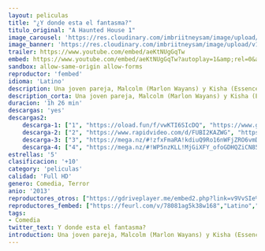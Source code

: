 ```yaml
---
layout: peliculas
title: "¿Y donde esta el fantasma?"
titulo_original: "A Haunted House 1"
image_carousel: 'https://res.cloudinary.com/imbriitneysam/image/upload/v1542775513/fantasma-poster-min.jpg'
image_banner: 'https://res.cloudinary.com/imbriitneysam/image/upload/v1542775513/fantsma-bnner-min.jpg'
trailer: https://www.youtube.com/embed/aeKtNUgGqTw
embed: https://www.youtube.com/embed/aeKtNUgGqTw?autoplay=1&amp;rel=0&amp;hd=1&border=0&wmode=opaque&enablejsapi=1&modestbranding=1&controls=1&showinfo=0
sandbox: allow-same-origin allow-forms
reproductor: 'fembed'
idioma: 'Latino'
description: Una joven pareja, Malcolm (Marlon Wayans) y Kisha (Essence Atkins), se acaban de mudar a la casa de sus sueño. Al instalarse, descubren que no están solos en ella. Pero no es la casa la que está embrujada, sino la novia de Malcolm, que parece estar poseída por un demonio. Malcolm contrata a un sacerdote para librarla de este intruso, decidido a no dejar que el espíritu maligno arruine su relación… o, más importante aún, su vida sexual
description_corta: Una joven pareja, Malcolm (Marlon Wayans) y Kisha (Essence Atkins), se acaban de mudar a la casa de sus sueño. Al instalarse, descubren que no están solos en ella. Pero no es la casa la que está embrujada, sino la novia de Malcolm, que parece estar poseída por un demonio. Malcolm..
duracion: '1h 26 min'
descargas: 'yes'
descargas2:
    descarga-1: ["1", "https://oload.fun/f/vwKTI6SIcDQ", "https://www.google.com/s2/favicons?domain=openload.co","OpenLoad","https://res.cloudinary.com/imbriitneysam/image/upload/v1541473684/mexico.png", "Latino", "Full HD"]
    descarga-2: ["2", "https://www.rapidvideo.com/d/FUBI2KAZWG", "https://www.google.com/s2/favicons?domain=www.rapidvideo.com","RapidVideo","https://res.cloudinary.com/imbriitneysam/image/upload/v1541473684/mexico.png", "Latino", "Full HD"]
    descarga-3: ["3", "https://mega.nz/#!zfxFmaRA!kdiuQ9Ro16nWFjZRO6vmDeuxNweEALKoefDWnM0iyLE", "https://www.google.com/s2/favicons?domain=mega.nz","Mega","https://res.cloudinary.com/imbriitneysam/image/upload/v1541473684/mexico.png", "Latino", "Full HD"]
    descarga-4: ["4", "https://mega.nz/#!WP5nzKLL!MjGiXFY_ofoGDHQZiCN85I0UVzS4YFjTFe-FSXt5ewo", "https://www.google.com/s2/favicons?domain=mega.nz","Mega","https://res.cloudinary.com/imbriitneysam/image/upload/v1541473684/mexico.png", "Latino", "Full HD"]
estrellas: '5'
clasificacion: '+10'
category: 'peliculas'
calidad: 'Full HD'
genero: Comedia, Terror
anio: '2013'
reproductores_otros: ["https://gdriveplayer.me/embed2.php?link=v9VvSIe%252FSMkhrkUQEKvbmQc58bq%252Fx1z7TVCsKorOvPhewgh33mh1zDWMaqqYwIxgkplUbwpoOEIz96HTkV92YPp%252BFAphaHqYMzJPgjnw8MgDY27JM8SNPzaiOhBZzMXBptQvGud43gb1CNASIw7TVPAayfs09RnhnPRZBy2GrPw0ZZWnP%252B%252FHBjAWJ4yfBjIjg3%252FTEJz77dRxYRhqbogoZB","Latino","https://mstream.press/xdr8j0maqwah","Latino"]
reproductores_fembed: ["https://feurl.com/v/78081ag5k38w168","Latino","https://feurl.com/v/e2j76h-e65630zz","Latino"]
tags:
- Comedia
twitter_text: Y donde esta el fantasma?
introduction: Una joven pareja, Malcolm (Marlon Wayans) y Kisha (Essence Atkins), se acaban de mudar a la casa de sus sueño. Al instalarse, descubren que no están solos en ella. Pero no es la casa la que está embrujada, sino la novia de Malcolm, que parece estar poseída por un demonio. Malcolm
---
```



 







